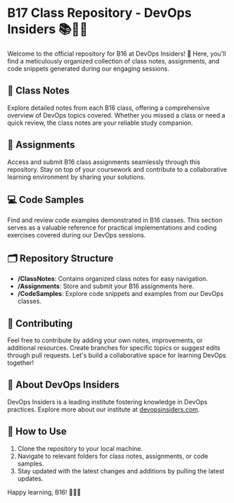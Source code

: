 # B17 Class Repository - DevOps Insiders 📚👩‍💻

Welcome to the official repository for B16 at DevOps Insiders! 🚀 Here, you'll find a meticulously organized collection of class notes, assignments, and code snippets generated during our engaging sessions.

## 📔 Class Notes
Explore detailed notes from each B16 class, offering a comprehensive overview of DevOps topics covered. Whether you missed a class or need a quick review, the class notes are your reliable study companion.

## 📝 Assignments
Access and submit B16 class assignments seamlessly through this repository. Stay on top of your coursework and contribute to a collaborative learning environment by sharing your solutions.

## 💻 Code Samples
Find and review code examples demonstrated in B16 classes. This section serves as a valuable reference for practical implementations and coding exercises covered during our DevOps sessions.

## 🗂️ Repository Structure
- **/ClassNotes**: Contains organized class notes for easy navigation.
- **/Assignments**: Store and submit your B16 assignments here.
- **/CodeSamples**: Explore code snippets and examples from our DevOps classes.

## 🤝 Contributing
Feel free to contribute by adding your own notes, improvements, or additional resources. Create branches for specific topics or suggest edits through pull requests. Let's build a collaborative space for learning DevOps together!

## 🏢 About DevOps Insiders
DevOps Insiders is a leading institute fostering knowledge in DevOps practices. Explore more about our institute at [devopsinsiders.com](https://devopsinsiders.com).

## 📌 How to Use
1. Clone the repository to your local machine.
2. Navigate to relevant folders for class notes, assignments, or code samples.
3. Stay updated with the latest changes and additions by pulling the latest updates.

Happy learning, B16!  🚀🚀📖

